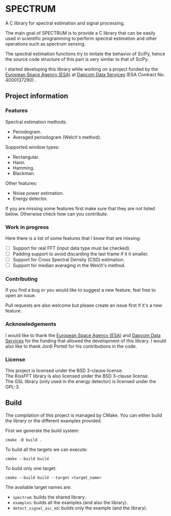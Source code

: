 # SPECTRUM
A C library for spectral estimation and signal processing.

The main goal of SPECTRUM is to provide a C library that can be easily used
in scientific programming to perform spectral estimation and other operations
such as spectrum sensing.

The spectral estimation functions try to imitate the behavior of SciPy, hence
the source code structure of this part is very similar to that of SciPy.

I started developing this library while working on a project funded by the
[European Space Agency (ESA)](https://www.esa.int/) at
[Dapcom Data Services](https://www.dapcom.es/) (ESA Contract No. 4000137290) .

## Project information
### Features
Spectral estimation methods:  
* Periodogram.
* Averaged periodogram (Welch's method).

Supported window types:  
* Rectangular.
* Hann.
* Hamming.
* Blackman.

Other features:  
* Noise power estimation.
* Energy detector.

If you are missing some features first make sure that they are not listed below.
Otherwise check how can you contribute.

### Work in progress
Here there is a list of some features that I know that are missing:  
* [ ] Support for real FFT (input data type must be checked).
* [ ] Padding support to avoid discarding the last frame if it it smaller.
* [ ] Support for Cross Spectral Density (CSD) estimation.
* [ ] Support for median averaging in the Welch's method.

### Contributing
If you find a bug or you would like to suggest a new feature, feel free to open an issue.

Pull requests are also welcome but please create an issue first if it's a new feature.

### Acknowledgements
I would like to thank the [European Space Agency (ESA)](https://www.esa.int/) and
[Dapcom Data Services](https://www.dapcom.es/) for the funding that allowed
the development of this library. I would also like to thank Jordi Portell
for his contributions in the code.

### License
This project is licensed under the BSD 3-clause license.  
The KissFFT library is also licensed under the BSD 3-clause license.  
The GSL library (only used in the energy detector) is licensed under the GPL-3.

## Build
The compilation of this project is managed by CMake. You can either build the library or
the different examples provided.

First we generate the build system:
```
cmake -B build .
```

To build all the targets we can execute:
```
cmake --build build
```

To build only one target:
```
cmake --build build --target <target_name>
```

The available target names are:  
* `spectrum`: builds the shared library.
* `examples`: builds all the examples (and also the library).
* `detect_signal_aic_ed`: builds only the example (and the library).
